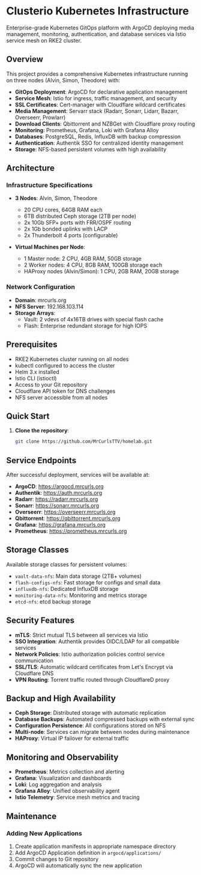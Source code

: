 # Clusterio Kubernetes Infrastructure

Enterprise-grade Kubernetes GitOps platform with ArgoCD deploying media management, monitoring, authentication, and database services via Istio service mesh on RKE2 cluster.

## Overview

This project provides a comprehensive Kubernetes infrastructure running on three nodes (Alvin, Simon, Theodore) with:

- **GitOps Deployment**: ArgoCD for declarative application management
- **Service Mesh**: Istio for ingress, traffic management, and security
- **SSL Certificates**: Cert-manager with Cloudflare wildcard certificates
- **Media Management**: Servarr stack (Radarr, Sonarr, Lidarr, Bazarr, Overseerr, Prowlarr)
- **Download Clients**: Qbittorrent and NZBGet with Cloudflare proxy routing
- **Monitoring**: Prometheus, Grafana, Loki with Grafana Alloy
- **Databases**: PostgreSQL, Redis, InfluxDB with backup compression
- **Authentication**: Authentik SSO for centralized identity management
- **Storage**: NFS-based persistent volumes with high availability

## Architecture

### Infrastructure Specifications

- **3 Nodes**: Alvin, Simon, Theodore
  - 20 CPU cores, 64GB RAM each
  - 6TB distributed Ceph storage (2TB per node)
  - 2x 10Gb SFP+ ports with FRR/OSPF routing
  - 2x 1Gb bonded uplinks with LACP
  - 2x Thunderbolt 4 ports (configurable)

- **Virtual Machines per Node**:
  - 1 Master node: 2 CPU, 4GB RAM, 50GB storage
  - 2 Worker nodes: 4 CPU, 8GB RAM, 100GB storage each
  - HAProxy nodes (Alvin/Simon): 1 CPU, 2GB RAM, 20GB storage

### Network Configuration

- **Domain**: mrcurls.org
- **NFS Server**: 192.168.103.114
- **Storage Arrays**:
  - Vault: 2 vdevs of 4x16TB drives with special flash cache
  - Flash: Enterprise redundant storage for high IOPS

## Prerequisites

- RKE2 Kubernetes cluster running on all nodes
- kubectl configured to access the cluster
- Helm 3.x installed
- Istio CLI (istioctl) 
- Access to your Git repository
- Cloudflare API token for DNS challenges
- NFS server accessible from all nodes

## Quick Start

1. **Clone the repository**:
   ```bash
   git clone https://github.com/MrCurlsTTV/homelab.git
   ```

## Service Endpoints

After successful deployment, services will be available at:

- **ArgoCD**: https://argocd.mrcurls.org
- **Authentik**: https://auth.mrcurls.org
- **Radarr**: https://radarr.mrcurls.org
- **Sonarr**: https://sonarr.mrcurls.org
- **Overseerr**: https://overseerr.mrcurls.org
- **Qbittorrent**: https://qbittorrent.mrcurls.org
- **Grafana**: https://grafana.mrcurls.org
- **Prometheus**: https://prometheus.mrcurls.org

## Storage Classes

Available storage classes for persistent volumes:

- `vault-data-nfs`: Main data storage (2TB+ volumes)
- `flash-configs-nfs`: Fast storage for configs and small data
- `influxdb-nfs`: Dedicated InfluxDB storage
- `monitoring-data-nfs`: Monitoring and metrics storage
- `etcd-nfs`: etcd backup storage

## Security Features

- **mTLS**: Strict mutual TLS between all services via Istio
- **SSO Integration**: Authentik provides OIDC/LDAP for all compatible services
- **Network Policies**: Istio authorization policies control service communication
- **SSL/TLS**: Automatic wildcard certificates from Let's Encrypt via Cloudflare DNS
- **VPN Routing**: Torrent traffic routed through CloudflareD proxy

## Backup and High Availability

- **Ceph Storage**: Distributed storage with automatic replication
- **Database Backups**: Automated compressed backups with external sync
- **Configuration Persistence**: All configurations stored on NFS
- **Multi-node**: Services can migrate between nodes during maintenance
- **HAProxy**: Virtual IP failover for external traffic

## Monitoring and Observability

- **Prometheus**: Metrics collection and alerting
- **Grafana**: Visualization and dashboards
- **Loki**: Log aggregation and analysis
- **Grafana Alloy**: Unified observability agent
- **Istio Telemetry**: Service mesh metrics and tracing

## Maintenance

### Adding New Applications

1. Create application manifests in appropriate namespace directory
2. Add ArgoCD Application definition in `argocd/applications/`
3. Commit changes to Git repository
4. ArgoCD will automatically sync the new application